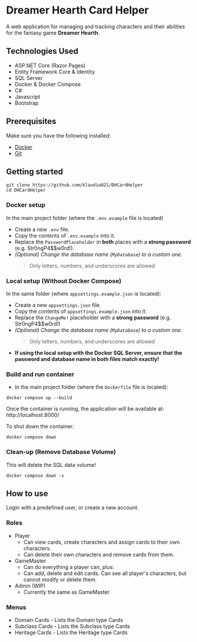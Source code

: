 # Dreamer Hearth Card Helper
A web application for managing and tracking characters and their abilities for the fantasy game **Dreamer Hearth**.

## Technologies Used
- ASP.NET Core (Razor Pages)
- Entity Framework Core & Identity
- SQL Server
- Docker & Docker Compose
- C#
- Javascript
- Bootstrap

## Prerequisites
Make sure you have the following installed:
- [Docker](https://www.docker.com/products/docker-desktop/)
- [Git](https://git-scm.com/downloads)

## Getting started
```
git clone https://github.com/klaudia021/DHCardHelper
cd DHCardHelper
```
### Docker setup
In the main project folder (where the `.env.example` file is located)
 - Create a new `.env` file.
 - Copy the contents of `.env.example` into it.
 - Replace the `PasswordPlaceholder` in **both** places with a **strong password** (e.g. Str0ngP4$$w0rd!).
 - _(Optional) Change the database name (`MyDatabase`) to a custom one._
    > Only letters, numbers, and underscores are allowed

### Local setup (Without Docker Compose)
In the same folder (where `appsettings.example.json` is located):
 - Create a new `appsettings.json` file.
 - Copy the contents of `appsettings.example.json` into it.
 - Replace the `ChangeMe!` placeholder with a **strong password** (e.g. Str0ngP4$$w0rd!)
 - _(Optional) Change the database name (`MyDatabase`) to a custom one._
    > Only letters, numbers, and underscores are allowed
 - **If using the local setup with the Docker SQL Server, ensure that the password and database name in both files match exactly!**

### Build and run container
- In the main project folder (where the `Dockerfile` file is located):
```
docker compose up --build
```
Once the container is running, the application will be available at:
http://localhost:8000/

To shut down the container:
```
docker compose down
```

### Clean-up (Remove Database Volume)
This will delete the SQL data volume!
```
docker compose down -v
```

## How to use
Login with a predefined user, or create a new account.
### Roles
  - Player
    - Can view cards, create characters and assign cards to their own characters.
    - Can delete their own characters and remove cards from them.
  - GameMaster
    - Can do everything a player can, plus:
    - Can add, delete and edit cards. Can see all player's characters, but cannot modify or delete them.
  - Admin (WIP)
    - Currently the same as GameMaster

### Menus
  - Domain Cards - Lists the Domain type Cards
  - Subclass Cards - Lists the Subclass type Cards
  - Heritage Cards - Lists the Heritage type Cards
